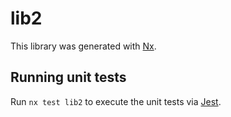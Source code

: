# lib2

This library was generated with [Nx](https://nx.dev).

## Running unit tests

Run `nx test lib2` to execute the unit tests via [Jest](https://jestjs.io).
